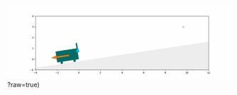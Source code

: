 ![alt text](https://github.com/marcobiasizzo/ConTest/blob/master/Figures/7_wrong_tilt_friction_PID.gif)?raw=true)
